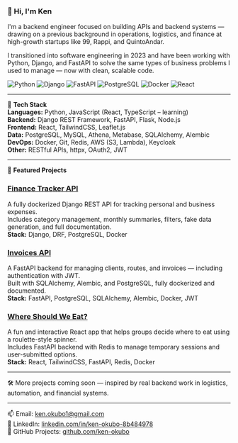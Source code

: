 ### 👋 Hi, I'm Ken  
I'm a backend engineer focused on building APIs and backend systems — drawing on a previous background in operations, logistics, and finance at high-growth startups like 99, Rappi, and QuintoAndar.

I transitioned into software engineering in 2023 and have been working with Python, Django, and FastAPI to solve the same types of business problems I used to manage — now with clean, scalable code.

![Python](https://img.shields.io/badge/Python-3776AB?style=for-the-badge&logo=python&logoColor=white)
![Django](https://img.shields.io/badge/Django-092E20?style=for-the-badge&logo=django&logoColor=white)
![FastAPI](https://img.shields.io/badge/FastAPI-005571?style=for-the-badge&logo=fastapi)
![PostgreSQL](https://img.shields.io/badge/PostgreSQL-4169E1?style=for-the-badge&logo=postgresql&logoColor=white)
![Docker](https://img.shields.io/badge/Docker-2496ED?style=for-the-badge&logo=docker&logoColor=white)
![React](https://img.shields.io/badge/React-20232A?style=for-the-badge&logo=react&logoColor=61DAFB)

---

🚀 **Tech Stack**  
**Languages:** Python, JavaScript (React, TypeScript – learning)  
**Backend:** Django REST Framework, FastAPI, Flask, Node.js  
**Frontend:** React, TailwindCSS, Leaflet.js  
**Data:** PostgreSQL, MySQL, Athena, Metabase, SQLAlchemy, Alembic  
**DevOps:** Docker, Git, Redis, AWS (S3, Lambda), Keycloak  
**Other:** RESTful APIs, httpx, OAuth2, JWT

---

📂 **Featured Projects**

### [Finance Tracker API](https://github.com/ken-okubo/finance-tracker)  
A fully dockerized Django REST API for tracking personal and business expenses.  
Includes category management, monthly summaries, filters, fake data generation, and full documentation.  
**Stack:** Django, DRF, PostgreSQL, Docker

### [Invoices API](https://github.com/ken-okubo/invoices-api)  
A FastAPI backend for managing clients, routes, and invoices — including authentication with JWT.  
Built with SQLAlchemy, Alembic, and PostgreSQL, fully dockerized and documented.  
**Stack:** FastAPI, PostgreSQL, SQLAlchemy, Alembic, Docker, JWT

### [Where Should We Eat?](https://github.com/ken-okubo/where-should-we-eat)  
A fun and interactive React app that helps groups decide where to eat using a roulette-style spinner.  
Includes FastAPI backend with Redis to manage temporary sessions and user-submitted options.  
**Stack:** React, TailwindCSS, FastAPI, Redis, Docker

---

🛠️ More projects coming soon — inspired by real backend work in logistics, automation, and financial systems.

---

📫 Email: ken.okubo1@gmail.com  
🔗 LinkedIn: [linkedin.com/in/ken-okubo-8b484978](https://www.linkedin.com/in/ken-okubo-8b484978/)  
📁 GitHub Projects: [github.com/ken-okubo](https://github.com/ken-okubo)
